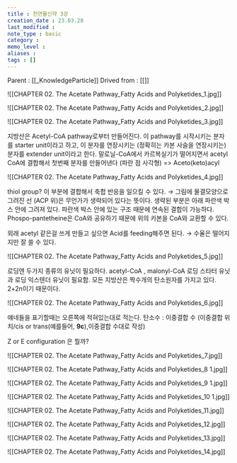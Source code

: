 ```yaml
---
title : 천연물신약 3강
creation_date : 23.03.28
last_modified :
note_type : basic
category :
memo_level :
aliases : 
tags : []
---
```


Parent : [[_KnowledgeParticle]]
Drived from : [[]]

![[CHAPTER 02. The Acetate Pathway_Fatty Acids and Polyketides_1.jpg]]



![[CHAPTER 02. The Acetate Pathway_Fatty Acids and Polyketides_2.jpg]]


![[CHAPTER 02. The Acetate Pathway_Fatty Acids and Polyketides_3.jpg]]

지방산은 Acetyl-CoA pathway로부터 만들어진다.
이 pathway를 시작시키는 분자를 starter unit이라고 하고, 이 분자를 연장시키는 (정확히는 카본 사슬을 연장시키는) 분자를 extender unit이라고 한다.
말로닐-CoA에서 카르복실기가 떨어지면서 acetyl CoA에 결합해서 첫번째 분자를 만들어낸다 (파란 점 사각형) => Aceto(keto)acyl

![[CHAPTER 02. The Acetate Pathway_Fatty Acids and Polyketides_4.jpg]]

thiol group?
이 부분에 결합해서 축합 반응을 일으킬 수 있다.
→ 그림에 물결모양으로 그려진 선 (ACP 위)은 무언가가 생략되어 있다는 뜻이다.
생략된 부분은 아래 파란색 박스 안에 그려져 있다.
파란색 박스 안에 있는 구조 때문에 연속된 결합이 가능하다.
Phospo-pantetheine은 CoA와 공유하기 때문에 위의 카본을 CoA와 교환할 수 있다.

외래 acetyl 같은걸 쓰게 만들고 싶으면 Acid를 feeding해주면 된다.
→ 수율은 떨어지지만 잘 쓸 수 있다.


![[CHAPTER 02. The Acetate Pathway_Fatty Acids and Polyketides_5.jpg]]

로딩엔 두가지 종류의 유닛이 필요하다.
acetyl-CoA , malonyl-CoA
로딩 스타터 유닛과 로딩 익스텐더 유닛이 필요함.
모든 지방산은 짝수개의 탄소원자를 가지고 있다.
2+2n이기 때문이다.

![[CHAPTER 02. The Acetate Pathway_Fatty Acids and Polyketides_6.jpg]]

얘네들을 표기할때는 오른쪽에 적혀있는대로 적는다.
탄소수 : 이중결합 수 (이중결합 위치/cis or trans(예를들어, **9c**),이중결합 수대로 작성)

Z or E configuration 은 뭘까?


![[CHAPTER 02. The Acetate Pathway_Fatty Acids and Polyketides_7.jpg]]


![[CHAPTER 02. The Acetate Pathway_Fatty Acids and Polyketides_8 1.jpg]]



![[CHAPTER 02. The Acetate Pathway_Fatty Acids and Polyketides_9 1.jpg]]



![[CHAPTER 02. The Acetate Pathway_Fatty Acids and Polyketides_10 1.jpg]]




![[CHAPTER 02. The Acetate Pathway_Fatty Acids and Polyketides_11.jpg]]



![[CHAPTER 02. The Acetate Pathway_Fatty Acids and Polyketides_12.jpg]]



![[CHAPTER 02. The Acetate Pathway_Fatty Acids and Polyketides_13.jpg]]



![[CHAPTER 02. The Acetate Pathway_Fatty Acids and Polyketides_14.jpg]]